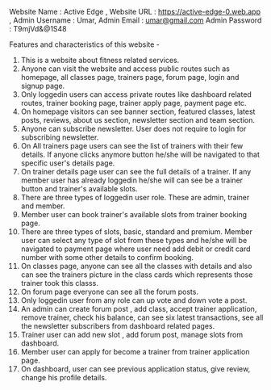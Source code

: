 Website Name : Active Edge ,
Website URL :  https://active-edge-0.web.app , 
Admin Username : Umar,
Admin Email : umar@gmail.com
Admin Password : T9mjVd&@1S48

Features and characteristics of this website -
1. This is a website about fitness related services.
2. Anyone can visit the website and access public routes such as homepage, all classes page, trainers page, forum page, login and signup page.
3. Only loggedin users can access private routes like dashboard related routes, trainer booking page, trainer apply page, payment page etc.
4. On homepage visitors can see banner section, featured classes, latest posts, reviews, about us section, newsletter section and team section.
5. Anyone can subscribe newsletter. User does not require to login for subscribing newsletter.
6. On All trainers page users can see the list of trainers with their few details. If anyone clicks anymore button he/she will be navigated to that specific user's details page.
7. On trainer details page user can see the full details of a trainer. If any member user has already loggedin he/she will can see be a trainer button and trainer's available slots.
8. There are three types of loggedin user role. These are admin, trainer and member.
9. Member user can book trainer's available slots from trainer booking page.
10. There are three types of slots, basic, standard and premium. Member user can select any type of slot from these types and he/she will be navigated to payment page where user need add debit or credit card number with some other details to confirm booking.
11. On classes page, anyone can see all the classes with details and also can see the trainers picture in the class cards which represents those trainer took this classs.
12. On forum page everyone can see all the forum posts.
13. Only loggedin user from any role can up vote and down vote a post.
14. An admin can create forum post , add class, accept trainer application, remove trainer, check his balance, can see six latest transactions, see all the newsletter subscribers from dashboard related pages.
15. Trainer user can add new slot , add forum post, manage slots from dashboard.
16. Member user can apply for become a trainer from trainer application page.
17. On dashboard, user can see previous application status, give review, change his profile details.

